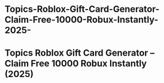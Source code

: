 # Topics-Roblox-Gift-Card-Generator-Claim-Free-10000-Robux-Instantly-2025-
# Topics Roblox Gift Card Generator – Claim Free 10000 Robux Instantly (2025)

